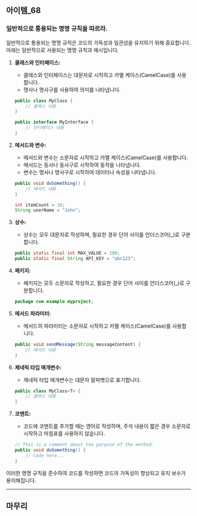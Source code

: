 ## 아이템_68
### 일반적으로 통용되는 명명 규칙을 따르라.

일반적으로 통용되는 명명 규칙은 코드의 가독성과 일관성을 유지하기 위해 중요합니다. 아래는 일반적으로 사용되는 명명 규칙과 예시입니다.

1. **클래스와 인터페이스:**
    - 클래스와 인터페이스는 대문자로 시작하고 카멜 케이스(CamelCase)를 사용합니다.
    - 명사나 명사구를 사용하여 의미를 나타냅니다.

   ```java
   public class MyClass {
       // 클래스 내용
   }
   
   public interface MyInterface {
       // 인터페이스 내용
   }
   ```

2. **메서드와 변수:**
    - 메서드와 변수는 소문자로 시작하고 카멜 케이스(CamelCase)를 사용합니다.
    - 메서드는 동사나 동사구로 시작하여 동작을 나타냅니다.
    - 변수는 명사나 명사구로 시작하여 데이터나 속성을 나타냅니다.

   ```java
   public void doSomething() {
       // 메서드 내용
   }
   
   int itemCount = 10;
   String userName = "John";
   ```

3. **상수:**
    - 상수는 모두 대문자로 작성하며, 필요한 경우 단어 사이를 언더스코어(_)로 구분합니다.

   ```java
   public static final int MAX_VALUE = 100;
   public static final String API_KEY = "abc123";
   ```

4. **패키지:**
    - 패키지는 모두 소문자로 작성하고, 필요한 경우 단어 사이를 언더스코어(_)로 구분합니다.

   ```java
   package com.example.myproject;
   ```

5. **메서드 파라미터:**
    - 메서드의 파라미터는 소문자로 시작하고 카멜 케이스(CamelCase)를 사용합니다.

   ```java
   public void sendMessage(String messageContent) {
       // 메서드 내용
   }
   ```

6. **제네릭 타입 매개변수:**
    - 제네릭 타입 매개변수는 대문자 알파벳으로 표기합니다.

   ```java
   public class MyClass<T> {
       // 클래스 내용
   }
   ```

7. **코멘트:**
    - 코드에 코멘트를 추가할 때는 영어로 작성하며, 주석 내용이 짧은 경우 소문자로 시작하고 마침표를 사용하지 않습니다.

   ```java
   // This is a comment about the purpose of the method.
   public void doSomething() {
       // Code here...
   }
   ```

이러한 명명 규칙을 준수하여 코드를 작성하면 코드의 가독성이 향상되고 유지 보수가 용이해집니다.

---

## 마무리